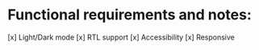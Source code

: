 # Functional requirements and notes:

[x] Light/Dark mode
[x] RTL support 
[x] Accessibility
[x] Responsive